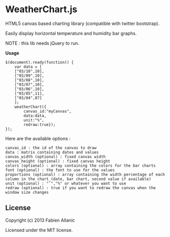 WeatherChart.js
=============

HTML5 canvas based charting library (compatible with twitter bootstrap).

Easily display horizontal temperature and humidity bar graphs.

NOTE : this lib needs jQuery to run.

**Usage**

    $(document).ready(function() {
    	var data = [
    	["03/10",10],
    	["03/09",10],
    	["03/08",10],
    	["03/07",10],
    	["03/06",10],
    	["03/05",11],
    	["03/04",87]			
    	];
    	weatherChart({
    		canvas_id:"myCanvas",
    		data:data,
    		unit:"%",
    		redraw:true});
    });


Here are the available options :

    canvas_id : the id of the canvas to draw
    data : matrix containing dates and values
    canvas_width (optional) : fixed canvas width
    canvas_height (optional) : fixed canvas height
    colors (optional) : array containing the colors for the bar charts
    font (optional) : the font to use for the values
    proportions (optional) : array containing the width percentage of each column in the chart (date, bar chart, second value if available)
    unit (optional) : "˚","%" or whatever you want to use
    redraw (optional) : true if you want to redraw the canvas when the window size changes

## License
Copyright (c) 2013 Fabien Allanic

Licensed under the MIT license.
